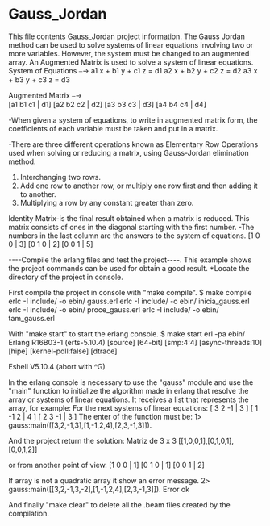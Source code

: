 Gauss_Jordan
============
This file contents Gauss_Jordan project information.
The Gauss Jordan method can be used to solve systems of linear equations involving two or more variables. However, 
the system must be changed to an augmented array.
An Augmented Matrix is used to solve a system of linear equations.
System of Equations ⎯→
                        a1 x + b1 y + c1 z = d1 
                        a2 x + b2 y + c2 z = d2 
                        a3 x + b3 y + c3 z = d3
                     
 Augmented Matrix ⎯→  
                      [a1 b1 c1 | d1]
                      [a2 b2 c2 | d2]
                      [a3 b3 c3 | d3]
                      [a4 b4 c4 | d4]

-When given a system of equations, to write in augmented matrix form, the coefficients of each variable must be 
taken and put in a matrix.

-There are three different operations known as Elementary Row Operations used when solving or reducing a matrix, 
using Gauss-Jordan elimination method.
1. Interchanging two rows.
2. Add one row to another row, or multiply one row first and then adding it
to another.
3. Multiplying a row by any constant greater than zero.

Identity Matrix-is the final result obtained when a matrix is reduced. This matrix consists of ones in the diagonal 
starting with the first number.
-The numbers in the last column are the answers to the system of equations.
[1 0 0 | 3]
[0 1 0 | 2]
[0 0 1 | 5]

----Compile the erlang files and test the project----.
This example shows the project commands can be used for obtain a good result.
*Locate the directory of the project in console.

First compile the project in console with "make compile".
$ make compile
erlc -I include/ -o ebin/ gauss.erl
erlc -I include/ -o ebin/ inicia_gauss.erl
erlc -I include/ -o ebin/ proce_gauss.erl
erlc -I include/ -o ebin/ tam_gauss.erl

With "make start" to start the erlang console.
$ make start
erl -pa ebin/
Erlang R16B03-1 (erts-5.10.4) [source] [64-bit] [smp:4:4] [async-threads:10] [hipe] [kernel-poll:false] [dtrace]

Eshell V5.10.4  (abort with ^G)
>

In the erlang console is necessary to use the "gauss" module and use the "main" function to initialize  the 
algorithm made in erlang that resolve the array or systems of linear equations.
It receives a list that represents the array, for example:
For the next systems of linear equations:
[ 3  2 -1  | 3 ]
[ 1 -1  2  | 4 ]
[ 2  3 -1  | 3 ]
The enter of the function must be:
1> gauss:main([[3,2,-1,3],[1,-1,2,4],[2,3,-1,3]]).

And the project return the solution:
Matriz de 3 x 3
[[1,0,0,1],[0,1,0,1],[0,0,1,2]]

or from another point of view.
 [1 0 0 | 1]
 [0 1 0 | 1]
 [0 0 1 | 2]
 
If array is not a quadratic array it show an error message.
2> gauss:main([[3,2,-1,3,-2],[1,-1,2,4],[2,3,-1,3]]).
Error
ok


And finally "make clear" to delete all the .beam files created by the compilation. 
